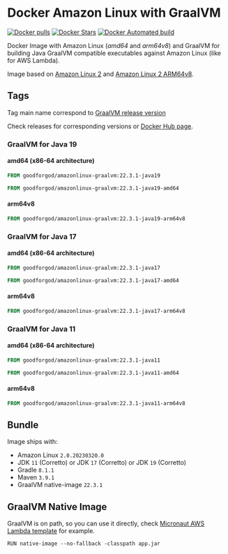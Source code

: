 # Docker Amazon Linux with GraalVM

[![Docker pulls](https://img.shields.io/docker/pulls/goodforgod/amazonlinux-graalvm.svg)](https://registry.hub.docker.com/v2/repositories/goodforgod/amazonlinux-graalvm/)
[![Docker Stars](https://img.shields.io/docker/stars/goodforgod/amazonlinux-graalvm.svg)](https://registry.hub.docker.com/v2/repositories/goodforgod/amazonlinux-graalvm/)
[![Docker Automated build](https://img.shields.io/docker/automated/goodforgod/amazonlinux-graalvm.svg?maxAge=31536000)](https://registry.hub.docker.com/v2/repositories/goodforgod/amazonlinux-graalvm/)

Docker Image with Amazon Linux (*amd64* and *arm64v8*) and GraalVM for building Java GraalVM compatible executables against Amazon Linux (like for AWS Lambda).

Image based on [Amazon Linux 2](https://hub.docker.com/_/amazonlinux/) and [Amazon Linux 2 ARM64v8](https://hub.docker.com/r/arm64v8/amazonlinux).

## Tags

Tag main name correspond to [GraalVM release version](https://github.com/graalvm/graalvm-ce-builds)

Check releases for corresponding versions or [Docker Hub page](https://hub.docker.com/repository/docker/goodforgod/amazonlinux-graalvm/tags?page=1&ordering=last_updated).

### GraalVM for Java 19

#### amd64 (x86-64 architecture)
```dockerfile
FROM goodforgod/amazonlinux-graalvm:22.3.1-java19
```

```dockerfile
FROM goodforgod/amazonlinux-graalvm:22.3.1-java19-amd64
```

#### arm64v8
```dockerfile
FROM goodforgod/amazonlinux-graalvm:22.3.1-java19-arm64v8
```

### GraalVM for Java 17

#### amd64 (x86-64 architecture)
```dockerfile
FROM goodforgod/amazonlinux-graalvm:22.3.1-java17
```

```dockerfile
FROM goodforgod/amazonlinux-graalvm:22.3.1-java17-amd64
```

#### arm64v8
```dockerfile
FROM goodforgod/amazonlinux-graalvm:22.3.1-java17-arm64v8
```

### GraalVM for Java 11

#### amd64 (x86-64 architecture)
```dockerfile
FROM goodforgod/amazonlinux-graalvm:22.3.1-java11
```

```dockerfile
FROM goodforgod/amazonlinux-graalvm:22.3.1-java11-amd64
```

#### arm64v8  
```dockerfile
FROM goodforgod/amazonlinux-graalvm:22.3.1-java11-arm64v8
```

## Bundle

Image ships with:
- Amazon Linux `2.0.20230320.0`
- JDK `11` (Corretto) or JDK `17` (Corretto) or JDK `19` (Corretto)
- Gradle `8.1.1`
- Maven `3.9.1`
- GraalVM native-image `22.3.1`

## GraalVM Native Image

GraalVM is on path, so you can use it directly, check [Micronaut AWS Lambda template](https://github.com/GoodforGod/micronaut-awslambda-function-template/blob/master/Dockerfile) for example.

```shell
RUN native-image --no-fallback -classpath app.jar
```
